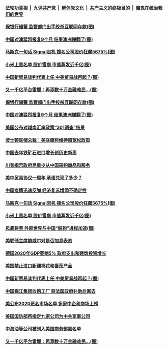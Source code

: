 

####  [法轮功真相](../../../../basic/blob/master/README.md?t=01171101) &nbsp;|&nbsp; [九评共产党](../../../../9ping.md/blob/master/README.md?t=01171101) &nbsp;|&nbsp; [解体党文化](../../../../jtdwh.md/blob/master/README.md?t=01171101)  &nbsp;|&nbsp; [共产主义的终极目的](../../../../gczydzjmd.md/blob/master/README.md?t=01171101) &nbsp;|&nbsp; [魔鬼在统治我们的世界](../../../../mgztzwmdsj.md/blob/master/README.md?t=01171101) 

#### [保银行储蓄&nbsp;监管部门出手绞杀互联网存款(图)](../pages/p5/959392.md?t=01171101) 

#### [中国对澳猛烈报复9个月 结果澳洲赚翻了(图)](../pages/p5/959355.md?t=01171101) 

#### [马斯克一句话 Signal宕机 撞名公司股价狂飙5675%(图)](../pages/p5/959331.md?t=01171101) 

#### [小米上黑名单 股价雪崩 市值蒸发近千亿(图)](../pages/p5/959294.md?t=01171101) 

#### [中国新贸易谈判代表上任 中美贸易战再起？(图)](../pages/p5/959255.md?t=01171101) 

#### [又一千亿平台雷爆：再添数十万金融难民…(图)](../pages/p5/959169.md?t=01171101) 

#### [保银行储蓄&nbsp;监管部门出手绞杀互联网存款(图)](../pages/p5/959392.md?t=01171101) 

#### [中国对澳猛烈报复9个月 结果澳洲赚翻了(图)](../pages/p5/959355.md?t=01171101) 

#### [美国公布对越南汇率政策“301调查”结果](../pages/p5/959351.md?t=01171101) 

#### [波士顿联储总裁：美联储将维持超宽松政策](../pages/p5/959350.md?t=01171101) 

#### [中国去年铁矿石进口增长创历史新高](../pages/p5/959347.md?t=01171101) 

#### [川普指示政府尽量少从中国采购商品和服务](../pages/p5/959343.md?t=01171101) 

#### [美中贸易协议一周年 承诺兑现了多少？](../pages/p5/959339.md?t=01171101) 

#### [中国疫情迅速反弹 经济复苏增添不确定性](../pages/p5/959334.md?t=01171101) 

#### [马斯克一句话 Signal宕机 撞名公司股价狂飙5675%(图)](../pages/p5/959331.md?t=01171101) 

#### [小米上黑名单 股价雪崩 市值蒸发近千亿(图)](../pages/p5/959294.md?t=01171101) 

#### [风暴将至 外部世界与中国“脱钩”进程加速(图)](../pages/p5/959259.md?t=01171101) 

#### [美联储主席鲍威尔对是否加息表态](../pages/p5/959269.md?t=01171101) 

#### [德国2020年GDP萎缩5% 政府支出和建筑投资增长](../pages/p5/959268.md?t=01171101) 

#### [美国禁止进口新疆棉花和番茄产品](../pages/p5/959267.md?t=01171101) 

#### [中国新贸易谈判代表上任 中美贸易战再起？(图)](../pages/p5/959255.md?t=01171101) 

#### [中国锦江集团收购工厂 获法国政府补助后离去](../pages/p5/959248.md?t=01171101) 

#### [美公布2020恶名市场名单 多家中企和商场上榜](../pages/p5/959246.md?t=01171101) 

#### [美国国防部再指定九家公司为中共军事公司](../pages/p5/959245.md?t=01171101) 

#### [中海油等公司被列入美国商务部黑名单](../pages/p5/959244.md?t=01171101) 

#### [又一千亿平台雷爆：再添数十万金融难民…(图)](../pages/p5/959169.md?t=01171101) 

